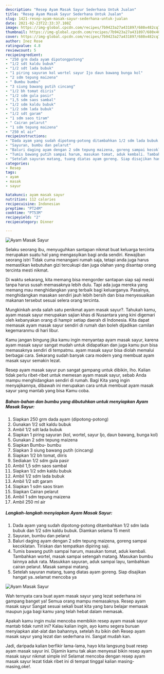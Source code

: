 ```yaml
---
description: "Resep Ayam Masak Sayur Sederhana Untuk Jualan"
title: "Resep Ayam Masak Sayur Sederhana Untuk Jualan"
slug: 1421-resep-ayam-masak-sayur-sederhana-untuk-jualan
date: 2021-02-23T22:33:37.108Z
image: https://img-global.cpcdn.com/recipes/7b9423a27a431897/680x482cq70/ayam-masak-sayur-foto-resep-utama.jpg
thumbnail: https://img-global.cpcdn.com/recipes/7b9423a27a431897/680x482cq70/ayam-masak-sayur-foto-resep-utama.jpg
cover: https://img-global.cpcdn.com/recipes/7b9423a27a431897/680x482cq70/ayam-masak-sayur-foto-resep-utama.jpg
author: Inez Rose
ratingvalue: 4.8
reviewcount: 5
recipeingredient:
- "250 grm dada ayam dipotongpotong"
- "1/2 sdt kaldu bubuk"
- "1/2 sdt lada bubuk"
- "1 piring sayuran kol wortel sayur Ijo daun bawang bunga kol"
- "2 sdm tepung maizena"
- " Bumbu bumbu"
- "3 siung bawang putih cincang"
- "1/2 bh tomat diiris"
- "1/2 sdm gula pasir"
- "1,5 sdm saos sambal"
- "1/2 sdm kaldu bubuk"
- "1/2 sdm lada bubuk"
- "1/2 sdt garam"
- "1 sdm saos tiram"
- " Cairan pelarut"
- "1 sdm tepung maizena"
- "250 ml air"
recipeinstructions:
- "Dada ayam yang sudah dipotong-potong ditambahkan 1/2 sdm lada bubuk dan 1/2 sdm kaldu bubuk. Diamkan selama 15 menit"
- "Sayuran, bumbu dan pelarut"
- "Baluri daging ayam dengan 2 sdm tepung maizena, goreng sampai kecoklatan. Tiriskan dan tempatkan dipiring saji."
- "Tumis bawang putih sampai harum, masukan tomat, aduk kembali. Tambahkan wortel, masak sampai setengah matang. Masukan bumbu lainnya aduk rata. Masukkan sayuran, aduk sampai layu, tambahkan cairan pelarut. Masak sampai matang."
- "Setelah sayuran matang, tuang diatas ayam goreng. Siap disajikan hangat ya..selamat mencoba ya"
categories:
- Resep
tags:
- ayam
- masak
- sayur

katakunci: ayam masak sayur 
nutrition: 112 calories
recipecuisine: Indonesian
preptime: "PT24M"
cooktime: "PT53M"
recipeyield: "2"
recipecategory: Dinner

---
```



![Ayam Masak Sayur](https://img-global.cpcdn.com/recipes/7b9423a27a431897/680x482cq70/ayam-masak-sayur-foto-resep-utama.jpg)

Selaku seorang ibu, menyuguhkan santapan nikmat buat keluarga tercinta merupakan suatu hal yang mengasyikan bagi anda sendiri. Kewajiban seorang istri Tidak cuma menangani rumah saja, tetapi anda juga harus memastikan kebutuhan gizi tercukupi dan juga olahan yang disantap orang tercinta mesti nikmat.

Di waktu  sekarang, kita memang bisa mengorder santapan siap saji meski tanpa harus susah memasaknya lebih dulu. Tapi ada juga mereka yang memang mau menghidangkan yang terbaik bagi keluarganya. Pasalnya, menghidangkan masakan sendiri jauh lebih bersih dan bisa menyesuaikan makanan tersebut sesuai selera orang tercinta. 



Mungkinkah anda salah satu penikmat ayam masak sayur?. Tahukah kamu, ayam masak sayur merupakan sajian khas di Nusantara yang kini digemari oleh kebanyakan orang di hampir setiap daerah di Indonesia. Kita dapat memasak ayam masak sayur sendiri di rumah dan boleh dijadikan camilan kegemaranmu di hari libur.

Kamu jangan bingung jika kamu ingin menyantap ayam masak sayur, karena ayam masak sayur sangat mudah untuk didapatkan dan juga kamu pun bisa memasaknya sendiri di tempatmu. ayam masak sayur bisa diolah memalui berbagai cara. Sekarang sudah banyak cara modern yang membuat ayam masak sayur semakin lezat.

Resep ayam masak sayur pun sangat gampang untuk dibikin, lho. Kalian tidak perlu ribet-ribet untuk memesan ayam masak sayur, sebab Anda mampu menghidangkan sendiri di rumah. Bagi Kita yang ingin menyajikannya, dibawah ini merupakan cara untuk membuat ayam masak sayur yang mantab yang bisa Kamu coba.

<!--inarticleads1-->

##### Bahan-bahan dan bumbu yang dibutuhkan untuk menyiapkan Ayam Masak Sayur:

1. Siapkan 250 grm dada ayam (dipotong-potong)
1. Gunakan 1/2 sdt kaldu bubuk
1. Ambil 1/2 sdt lada bubuk
1. Siapkan 1 piring sayuran (kol, wortel, sayur Ijo, daun bawang, bunga kol)
1. Gunakan 2 sdm tepung maizena
1. Siapkan  Bumbu- bumbu
1. Siapkan 3 siung bawang putih (cincang)
1. Siapkan 1/2 bh tomat, diiris
1. Sediakan 1/2 sdm gula pasir
1. Ambil 1,5 sdm saos sambal
1. Siapkan 1/2 sdm kaldu bubuk
1. Ambil 1/2 sdm lada bubuk
1. Ambil 1/2 sdt garam
1. Siapkan 1 sdm saos tiram
1. Siapkan  Cairan pelarut
1. Ambil 1 sdm tepung maizena
1. Ambil 250 ml air




<!--inarticleads2-->

##### Langkah-langkah menyiapkan Ayam Masak Sayur:

1. Dada ayam yang sudah dipotong-potong ditambahkan 1/2 sdm lada bubuk dan 1/2 sdm kaldu bubuk. Diamkan selama 15 menit
1. Sayuran, bumbu dan pelarut
1. Baluri daging ayam dengan 2 sdm tepung maizena, goreng sampai kecoklatan. Tiriskan dan tempatkan dipiring saji.
1. Tumis bawang putih sampai harum, masukan tomat, aduk kembali. Tambahkan wortel, masak sampai setengah matang. Masukan bumbu lainnya aduk rata. Masukkan sayuran, aduk sampai layu, tambahkan cairan pelarut. Masak sampai matang.
1. Setelah sayuran matang, tuang diatas ayam goreng. Siap disajikan hangat ya..selamat mencoba ya
<img src="//assets-global.cpcdn.com/assets/icons/button_play-2c75c40dde080a61004c1f40b05d8f140eaff45d7e9e6481dc71c63d2e7c4909.png" alt="Ayam Masak Sayur">



Wah ternyata cara buat ayam masak sayur yang lezat sederhana ini gampang banget ya! Semua orang mampu memasaknya. Resep ayam masak sayur Sangat sesuai sekali buat kita yang baru belajar memasak maupun juga bagi kamu yang telah hebat dalam memasak.

Apakah kamu ingin mulai mencoba membikin resep ayam masak sayur mantab tidak rumit ini? Kalau kalian ingin, ayo kamu segera buruan menyiapkan alat-alat dan bahannya, setelah itu bikin deh Resep ayam masak sayur yang lezat dan sederhana ini. Sangat mudah kan. 

Jadi, daripada kalian berfikir lama-lama, hayo kita langsung buat resep ayam masak sayur ini. Dijamin kamu tak akan menyesal bikin resep ayam masak sayur nikmat simple ini! Selamat mencoba dengan resep ayam masak sayur lezat tidak ribet ini di tempat tinggal kalian masing-masing,oke!.

